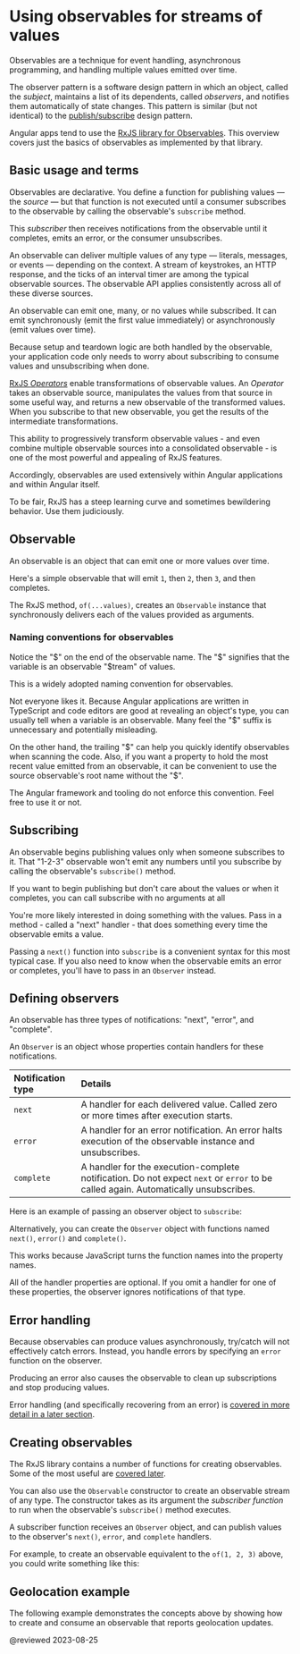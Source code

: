 <a id="using-observables-to-pass-values"></a>
# Using observables for streams of values

Observables are a technique for event handling, asynchronous programming, and handling multiple values emitted over time.

The observer pattern is a software design pattern in which an object, called the *subject*, maintains a list of its dependents, called *observers*, and notifies them automatically of state changes.
This pattern is similar \(but not identical\) to the [publish/subscribe](https://en.wikipedia.org/wiki/Publish%E2%80%93subscribe_pattern) design pattern.

Angular apps tend to use the [RxJS library for Observables](https://rxjs.dev/). This overview covers just the basics of observables as implemented by that library.
## Basic usage and terms

Observables are declarative.  You define a function for publishing values &mdash; the *source* &mdash; but that function is not executed until a consumer subscribes to the observable by calling the observable's `subscribe` method.

This *subscriber* then receives notifications from the observable until it completes, emits an error, or the consumer unsubscribes.

An observable can deliver multiple values of any type &mdash; literals, messages, or events &mdash; depending on the context. A stream of keystrokes, an HTTP response, and the ticks of an interval timer are among the typical observable sources. The observable API applies consistently across all of these diverse sources.

An observable can emit one, many, or no values while subscribed. It can emit synchronously (emit the first value immediately) or asynchronously (emit values over time).

Because setup and teardown logic are both handled by the observable, your application code only needs to worry about subscribing to consume values and unsubscribing when done.

[RxJS *Operators*](guide/rx-library#operators) enable transformations of observable values. An *Operator* takes an observable source, manipulates the values from that source in some useful way, and returns a new observable of the transformed values. When you subscribe to that new observable, you get the results of the intermediate transformations.

This ability to progressively transform observable values - and even combine multiple observable sources into a consolidated observable - is one of the most powerful and appealing of RxJS features.

Accordingly, observables are used extensively within Angular applications and within Angular itself. 

<div class="alert is-helpful">

To be fair, RxJS has a steep learning curve and sometimes bewildering behavior. Use them judiciously.

</div>

## Observable

An observable is an object that can emit one or more values over time.

Here's a simple observable that will emit `1`, then `2`, then `3`, and then completes.

<code-example header="An observable emitting 3 integers" path="observables/src/subscribing.ts" region="observable"></code-example>

<div class="alert is-helpful">

The RxJS method, `of(...values)`, creates an `Observable` instance that synchronously delivers each of the values provided as arguments. 

</div>

### Naming conventions for observables

Notice the "&dollar;" on the end of the observable name. The "&dollar;" signifies that the variable is an observable "&dollar;tream" of values.

This is a widely adopted naming convention for observables. 

Not everyone likes it. Because Angular applications are written in TypeScript and code editors are good at revealing an object's type, you can usually tell  when a variable is an observable. Many feel the "&dollar;" suffix is unnecessary and potentially misleading.

On the other hand, the trailing "&dollar;" can help you quickly identify observables when scanning the code. Also, if you want a property to hold the most recent value emitted from an observable, it can be convenient to use the source observable's root name without the "&dollar;".

The Angular framework and tooling do not enforce this convention. Feel free to use it or not.

## Subscribing

An observable begins publishing values only when someone subscribes to it. That "1-2-3" observable won't emit any numbers until you subscribe by calling the observable's `subscribe()` method.

If you want to begin publishing but don't care about the values or when it completes, you can call subscribe with no arguments at all

<code-example header="Start publishing" path="observables/src/subscribing.ts" region="no-params"></code-example>

You're more likely interested in doing something with the values. Pass in a method - called a "next" handler - that does something every time the observable emits a value.

<code-example header="Subscribe to emitted values" path="observables/src/subscribing.ts" region="next-param"></code-example>

Passing a `next()` function into `subscribe` is a convenient syntax for this most typical case. If you also need to know when the observable emits an error or completes, you'll have to pass in an `Observer` instead.

## Defining observers

An observable has three types of notifications: "next", "error", and "complete".

An `Observer` is an object whose properties contain handlers for these notifications.

| Notification type | Details |
|:---               |:---     |
| `next`            | A handler for each delivered value. Called zero or more times after execution starts.                                                           |
| `error`           | A handler for an error notification. An error halts execution of the observable instance and unsubscribes.                                                       |
| `complete`        | A handler for the execution-complete notification. Do not expect `next` or `error` to be called again. Automatically unsubscribes. |

Here is an example of passing an observer object to `subscribe`:

<code-example header="Subscribe with full observer object" path="observables/src/subscribing.ts" region="object-param"></code-example>

<div class="alert is-helpful">

Alternatively, you can create the `Observer` object with functions named `next()`, `error()` and `complete()`. 

<code-example path="observables/src/subscribing.ts" region="object-with-fns"></code-example>

This works because JavaScript turns the function names into the property names.

</div>

All of the handler properties are optional.
If you omit a handler for one of these properties, the observer ignores notifications of that type.

## Error handling

Because observables can produce values asynchronously, try/catch will not effectively catch errors.
Instead, you handle errors by specifying an `error` function on the observer.

Producing an error also causes the observable to clean up subscriptions and stop producing values.

<code-example  path="observables/src/subscribing.ts" region="next-or-error"></code-example>

Error handling \(and specifically recovering from an error\) is [covered in more detail in a later section](guide/rx-library#error-handling).

## Creating observables

The RxJS library contains a number of functions for creating observables. Some of the most useful are [covered later](guide/rx-library#observable-creation-functions).

You can also use the `Observable` constructor to create an observable stream of any type.
The constructor takes as its argument the *subscriber function* to run when the observable's `subscribe()` method executes.

A subscriber function receives an `Observer` object, and can publish values to the observer's `next()`, `error`, and `complete` handlers.

For example, to create an observable equivalent to the `of(1, 2, 3)` above, you could write something like this:

<code-example header="Create observable with constructor" path="observables/src/creating.ts" region="subscriber"></code-example>

## Geolocation example

The following example demonstrates the concepts above by showing how to create and consume an observable that reports geolocation updates.

<code-example header="Observe geolocation updates" class="no-auto-link" path="observables/src/geolocation.ts"></code-example>

<!-- links -->

<!-- external links -->

<!-- end links -->

@reviewed 2023-08-25
